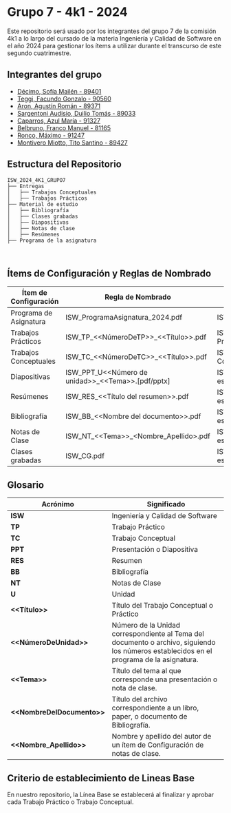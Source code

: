 # Grupo 7 - 4k1 - 2024

Este repositorio será usado por los integrantes del grupo 7 de la comisión 4k1 a lo largo del cursado de la materia Ingeniería y Calidad de Software en el año 2024 para gestionar los ítems a utilizar durante el transcurso de este segundo cuatrimestre.




## Integrantes del grupo

- [Décimo, Sofía Mailén - 89401](https://github.com/SofiaDecimo)
- [Teggi, Facundo Gonzalo - 90560](https://github.com/facute366)
- [Aron, Agustín Román - 89371](https://github.com/agustinaron8) 
- [Sargentoni Audisio, Duilio Tomás - 89033](https://github.com/TomasSargentoni)
- [Caparros, Azul María - 91327](https://github.com/azulcaparros)
- [Belbruno, Franco Manuel - 81165](https://github.com/Francobelbruno) 
- [Ronco, Máximo - 91247](https://github.com/MaximoRonco) 
- [Montivero Miotto, Tito Santino - 89427](https://github.com/TitoMiotto)



## Estructura del Repositorio



```
ISW_2024_4K1_GRUPO7
├── Entregas
│   ├── Trabajos Conceptuales
│   ├── Trabajos Prácticos
├── Material de estudio
│   ├── Bibliografía
│   ├── Clases grabadas
│   ├── Diapositivas
│   ├── Notas de clase
│   ├── Resúmenes
├── Programa de la asignatura



```



## Ítems de Configuración y Reglas de Nombrado

| Ítem de Configuración                | Regla de Nombrado                       | Ubicación |
| ------------------- | ---------------------------------------- | ------------- |
| Programa de Asignatura | ISW_ProgramaAsignatura_2024.pdf          | ISW_2024_4K1_GRUPO7\Programa    |
| Trabajos Prácticos | ISW_TP_<<NúmeroDeTP>>_<<Título>>.pdf                | ISW_2024_4K1_GRUPO7\Entregas\Trabajos Prácticos    |
| Trabajos Conceptuales | ISW_TC_<<NúmeroDeTC>>_<<Título>>.pdf              | ISW_2024_4K1_GRUPO7\Entregas\Trabajos Conceptuales    |
| Diapositivas           | ISW_PPT_U<<Número de unidad>>_\<<Tema\>>.[pdf/pptx] | ISW_2024_4K1_GRUPO7\Material de estudio\Diapositivas  |
| Resúmenes           | ISW_RES_<<Título del resumen>>.pdf         | ISW_2024_4K1_GRUPO7\Material de estudio\Resúmenes    |
| Bibliografía        | ISW_BB_\<<Nombre del documento\>>.pdf       | ISW_2024_4K1_GRUPO7\Material estudio\Bibliografía    |
| Notas de Clase      | ISW_NT_\<<Tema\>>_<Nombre_Apellido>.pdf | ISW_2024_4K1_GRUPO7\Material de estudio\Notas de Clase |
| Clases grabadas      | ISW_CG.pdf | ISW_2024_4K1_GRUPO7\Material de estudio\Clases grabadas |





## Glosario

| Acrónimo                | Significado                       
| ------------------- | ---------------------------------------- |
| **ISW** | Ingeniería y Calidad de Software |
| **TP** | Trabajo Práctico |
| **TC** | Trabajo Conceptual | 
| **PPT** | Presentación o Diapositiva | 
| **RES** | Resumen | 
| **BB** | Bibliografía | 
| **NT** | Notas de Clase | 
| **U** | Unidad | 
| **<<Título>>** | Título del Trabajo Conceptual o Práctico | 
| **<<NúmeroDeUnidad>>** | Número de la Unidad correspondiente al Tema del documento o archivo, siguiendo los números establecidos en el programa de la asignatura. |
| **\<<Tema\>>** | Título del tema al que corresponde una presentación o nota de clase. | 
| **\<<NombreDelDocumento\>>** | Título del archivo correspondiente a un libro, paper, o documento de Bibliografía. | 
| **<<Nombre_Apellido>>** | Nombre y apellido del autor de un ítem de Configuración de notas de clase. |




## Criterio de establecimiento de Lineas Base

En nuestro repositorio, la Línea Base se establecerá al finalizar y aprobar cada Trabajo Práctico o Trabajo Conceptual.